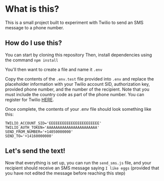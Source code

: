 # What is this?

This is a small project built to experiment with Twilio to send an SMS message to a phone number.

## How do I use this?

You can start by cloning this repository
Then, install dependencies using the command `npm install`

You'll then want to create a file and name it `.env`

Copy the contents of the `.env.test` file provided into `.env` and replace the placeholder information with your Twilio account SID, authorization key, provided phone number, and the number of the recipient. Note that you must include the country code as part of the phone number. You can register for Twilio [HERE](https://www.twilio.com/).

Once complete, the contents of your .env file should look something like this:

```
TWILIO_ACCOUNT_SID='EEEEEEEEEEEEEEEEEEEEEEE'
TWILIO_AUTH_TOKEN='AAAAAAAAAAAAAAAAAAAAAAA'
SEND_FROM_NUMBER='+14050000000'
SEND_TO='+14160000000'
```

## Let's send the text!

Now that everything is set up, you can run the `send_sms.js` file, and your recipient should receive an SMS message saying `I like eggs` (provided that you have not edited the message before reaching this step)

